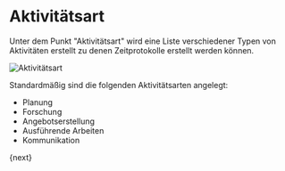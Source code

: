 <!-- add-breadcrumbs -->
# Aktivitätsart


Unter dem Punkt "Aktivitätsart" wird eine Liste verschiedener Typen von Aktivitäten erstellt zu denen Zeitprotokolle erstellt werden können.

<img class="screenshot" alt="Aktivitätsart" src="{{docs_base_url}}/v12/assets/img/project/activity_type.png">

Standardmäßig sind die folgenden Aktivitätsarten angelegt:

* Planung
* Forschung
* Angebotserstellung
* Ausführende Arbeiten
* Kommunikation

{next}
